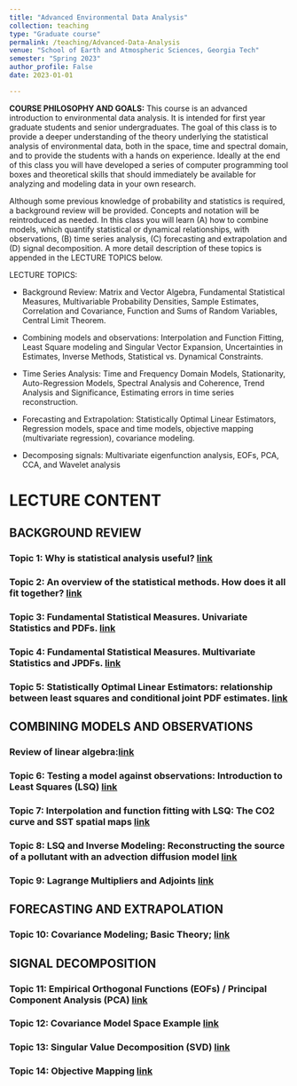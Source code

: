 ```yaml
---
title: "Advanced Environmental Data Analysis"
collection: teaching
type: "Graduate course"
permalink: /teaching/Advanced-Data-Analysis
venue: "School of Earth and Atmospheric Sciences, Georgia Tech"
semester: "Spring 2023"
author_profile: False
date: 2023-01-01

---
```



**COURSE PHILOSOPHY AND GOALS:** This course is an advanced introduction to environmental data analysis. It is intended for first year graduate students and senior undergraduates. The goal of this class is to provide a deeper understanding of the theory underlying the statistical analysis of environmental data, both in the space, time and spectral domain, and to provide the students with a hands on experience. Ideally at the end of this class you will have developed a series of computer programming tool boxes and theoretical skills that should immediately be available for analyzing and modeling data in your own research. 

Although some previous knowledge of probability and statistics is required, a background review will be provided. Concepts and notation will be reintroduced as needed. In this class you will learn (A) how to combine models, which quantify statistical or dynamical relationships, with observations, (B) time series analysis, (C) forecasting and extrapolation and (D) signal decomposition. A more detail description of these topics is appended in the LECTURE TOPICS below.

LECTURE TOPICS:
* Background Review: Matrix and Vector Algebra, Fundamental Statistical Measures, Multivariable Probability Densities, Sample Estimates, Correlation and Covariance, Function and Sums of Random Variables, Central Limit Theorem. 
 
* Combining models and observations: Interpolation and Function Fitting, Least Square modeling and Singular Vector Expansion, Uncertainties in Estimates, Inverse Methods, Statistical vs. Dynamical Constraints.

* Time Series Analysis: Time and Frequency Domain Models, Stationarity, Auto-Regression Models, Spectral Analysis and Coherence, Trend Analysis and Significance, Estimating errors in time series reconstruction.

* Forecasting and Extrapolation: Statistically Optimal Linear Estimators, Regression models, space and time models, objective mapping (multivariate regression), covariance modeling.

* Decomposing signals: Multivariate eigenfunction analysis, EOFs, PCA, CCA, and Wavelet analysis

# LECTURE CONTENT
## BACKGROUND REVIEW
### Topic 1: Why is statistical analysis useful? [link](https://usf.box.com/s/8h9omu6t0am8ebgi6dydsqch5slukupl)
### Topic 2: An overview of the statistical methods. How does it all fit together? [link](https://usf.box.com/s/sq8db7bvvvctanhupzjqfcdxn5il67u3)
### Topic 3: Fundamental Statistical Measures. Univariate Statistics and PDFs. [link](https://usf.box.com/s/2xthj184l8rigac303ljwh2c99oj8eay)
### Topic 4: Fundamental Statistical Measures. Multivariate Statistics and JPDFs. [link](https://usf.box.com/s/0kfcirz554b8tyg7a9txnw57e4hkix7l)
### Topic 5: Statistically Optimal Linear Estimators: relationship between least squares and conditional joint PDF estimates. [link](https://usf.box.com/s/7warmrngz6txsot7q5ccvzt92wf4yo7a)

## COMBINING MODELS AND OBSERVATIONS
### Review of linear algebra:[link](https://usf.box.com/s/dmr1bkko2fglvsze7a43z0nzpkmzvmgu)
### Topic 6: Testing a model against observations: Introduction to Least Squares (LSQ) [link](#topic-6-testing-a-model-against-observations-introduction-to-least-squares-lsq)
### Topic 7: Interpolation and function fitting with LSQ: The CO2 curve and SST spatial maps [link](#topic-7-interpolation-and-function-fitting-with-lsq-the-co2-curve-and-sst-spatial-maps)
### Topic 8: LSQ and Inverse Modeling: Reconstructing the source of a pollutant with an advection diffusion model [link](#topic-8-lsq-and-inverse-modeling-reconstructing-the-source-of-a-pollutant-with-an-advection-diffusion-model)
### Topic 9: Lagrange Multipliers and Adjoints [link](#topic-9-lagrange-multipliers-and-adjoints)

## FORECASTING AND EXTRAPOLATION
### Topic 10: Covariance Modeling; Basic Theory; [link](#topic-10-covariance-modeling-basic-theory)

## SIGNAL DECOMPOSITION
### Topic 11: Empirical Orthogonal Functions (EOFs) / Principal Component Analysis (PCA) [link](#topic-11-empirical-orthogonal-functions-eofs-principal-component-analysis-pca)
### Topic 12: Covariance Model Space Example [link](#topic-12-covariance-model-space-example)
### Topic 13: Singular Value Decomposition (SVD) [link](#topic-13-singular-value-decomposition-svd)
### Topic 14: Objective Mapping [link](#topic-14-objective-mapping)

<!-- TIME SERIES ANALYSIS
### Topic 15: Understanding Time Processes in the Time Domain, White Noise, Red Noise, Auto-correlation Function, Auto-Regressive Models, Fourier Series [link](#topic-15-understanding-time-processes-in-the-time-domain-white-noise-red-noise-auto-correlation-function-auto-regressive-models-fourier-series)
### Topic 16-17: Frequency domain, Spectrum and Autocovariance function, Review Convolution and Cross-correlation, Aliasing, DFT and Tapering [link](#topic-16-17-frequency-domain-spectrum-and-autocovariance-function-review-convolution-and-cross-correlation-aliasing-dft-and-tapering)
### Topic 18: Analysis of two or more signals, Cross-Spectra and Coherence [link](#topic-18-analysis-of-two-or-more-signals-cross-spectra-and-coherence)
-->


